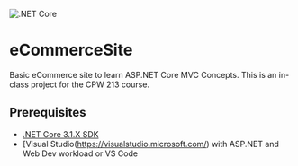 ![.NET Core](https://github.com/Bisig1892/eCommerceSite/workflows/.NET%20Core/badge.svg)

# eCommerceSite
Basic eCommerce site to learn ASP.NET Core MVC Concepts.
This is an in-class project for the CPW 213 course.

## Prerequisites
- [ .NET Core 3.1.X SDK](https://dotnet.microsoft.com/download)
- [Visual Studio(https://visualstudio.microsoft.com/) with ASP.NET and Web Dev workload or VS Code

